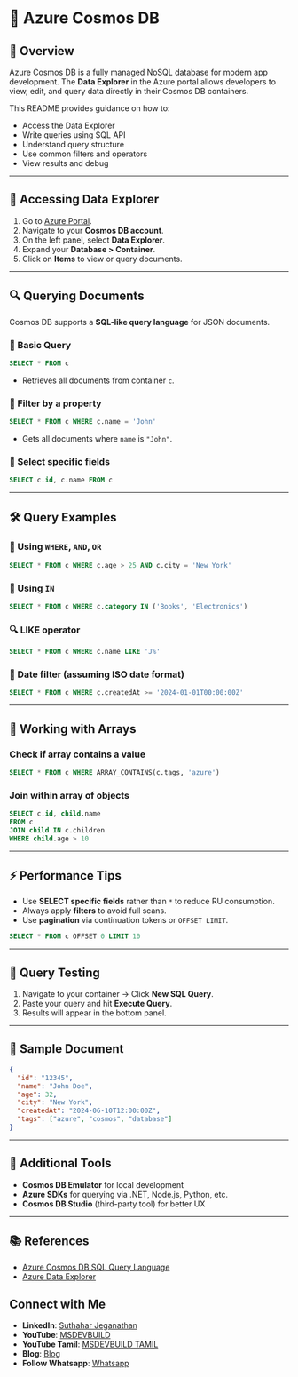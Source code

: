 

# 📘 Azure Cosmos DB 

## 📌 Overview

Azure Cosmos DB is a fully managed NoSQL database for modern app development. The **Data Explorer** in the Azure portal allows developers to view, edit, and query data directly in their Cosmos DB containers.

This README provides guidance on how to:

* Access the Data Explorer
* Write queries using SQL API
* Understand query structure
* Use common filters and operators
* View results and debug

---

## 🚪 Accessing Data Explorer

1. Go to [Azure Portal](https://portal.azure.com).
2. Navigate to your **Cosmos DB account**.
3. On the left panel, select **Data Explorer**.
4. Expand your **Database > Container**.
5. Click on **Items** to view or query documents.

---

## 🔍 Querying Documents

Cosmos DB supports a **SQL-like query language** for JSON documents.

### 🔹 Basic Query

```sql
SELECT * FROM c
```

* Retrieves all documents from container `c`.

### 🔹 Filter by a property

```sql
SELECT * FROM c WHERE c.name = 'John'
```

* Gets all documents where `name` is `"John"`.

### 🔹 Select specific fields

```sql
SELECT c.id, c.name FROM c
```

---

## 🛠️ Query Examples

### 🎯 Using `WHERE`, `AND`, `OR`

```sql
SELECT * FROM c WHERE c.age > 25 AND c.city = 'New York'
```

### 🔄 Using `IN`

```sql
SELECT * FROM c WHERE c.category IN ('Books', 'Electronics')
```

### 🔍 LIKE operator

```sql
SELECT * FROM c WHERE c.name LIKE 'J%'
```

### 📅 Date filter (assuming ISO date format)

```sql
SELECT * FROM c WHERE c.createdAt >= '2024-01-01T00:00:00Z'
```

---

## 🧩 Working with Arrays

### Check if array contains a value

```sql
SELECT * FROM c WHERE ARRAY_CONTAINS(c.tags, 'azure')
```

### Join within array of objects

```sql
SELECT c.id, child.name 
FROM c 
JOIN child IN c.children 
WHERE child.age > 10
```

---

## ⚡ Performance Tips

* Use **SELECT specific fields** rather than `*` to reduce RU consumption.
* Always apply **filters** to avoid full scans.
* Use **pagination** via continuation tokens or `OFFSET LIMIT`.

```sql
SELECT * FROM c OFFSET 0 LIMIT 10
```

---

## 🧪 Query Testing

1. Navigate to your container → Click **New SQL Query**.
2. Paste your query and hit **Execute Query**.
3. Results will appear in the bottom panel.

---

## 📄 Sample Document

```json
{
  "id": "12345",
  "name": "John Doe",
  "age": 32,
  "city": "New York",
  "createdAt": "2024-06-10T12:00:00Z",
  "tags": ["azure", "cosmos", "database"]
}
```

---

## 🧰 Additional Tools

* **Cosmos DB Emulator** for local development
* **Azure SDKs** for querying via .NET, Node.js, Python, etc.
* **Cosmos DB Studio** (third-party tool) for better UX

---

## 📚 References

* [Azure Cosmos DB SQL Query Language](https://learn.microsoft.com/en-us/azure/cosmos-db/sql/sql-query)
* [Azure Data Explorer](https://learn.microsoft.com/en-us/azure/cosmos-db/data-explorer)

## Connect with Me
- **LinkedIn**: [Suthahar Jeganathan](https://www.linkedin.com/in/jssuthahar/)
- **YouTube**: [MSDEVBUILD](https://www.youtube.com/@MSDEVBUILD)
- **YouTube Tamil**: [MSDEVBUILD TAMIL](https://www.youtube.com/@MSDEVBUILDTamil)
- **Blog**: [Blog](https://www.msdevbuild.com/)
- **Follow Whatsapp**: [Whatsapp](https://www.whatsapp.com/channel/0029Va5j2rHEFeXcTlUhQB0J)
